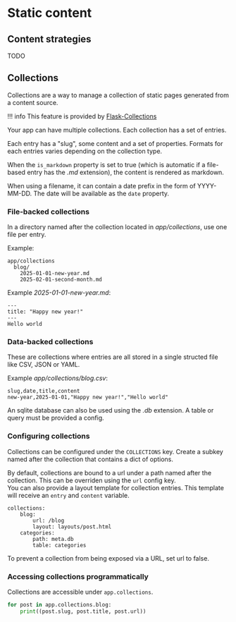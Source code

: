 # Static content

## Content strategies

TODO

## Collections

Collections are a way to manage a collection of static pages generated from a content source.

!!! info
    This feature is provided by [Flask-Collections](https://github.com/hyperflask/flask-collections)

Your app can have multiple collections. Each collection has a set of entries.

Each entry has a "slug", some content and a set of properties. Formats for each entries varies depending on the collection type.

When the `is_markdown` property is set to true (which is automatic if a file-based entry has the *.md* extension), the content is rendered as markdown.

When using a filename, it can contain a date prefix in the form of YYYY-MM-DD. The date will be available as the `date` property.

### File-backed collections

In a directory named after the collection located in *app/collections*, use one file per entry.

Example:

```
app/collections
  blog/
    2025-01-01-new-year.md
    2025-02-01-second-month.md
```

Example *2025-01-01-new-year.md*:

```
---
title: "Happy new year!"
---
Hello world
```

### Data-backed collections

These are collections where entries are all stored in a single structed file like CSV, JSON or YAML.

Example *app/collections/blog.csv*:

```
slug,date,title,content
new-year,2025-01-01,"Happy new year!","Hello world"
```

An sqlite database can also be used using the *.db* extension. A table or query must be provided a config.

### Configuring collections

Collections can be configured under the `COLLECTIONS` key. Create a subkey named after the collection that contains a dict of options.

By default, collections are bound to a url under a path named after the collection. This can be overriden using the `url` config key.  
You can also provide a layout template for collection entries. This template will receive an `entry` and `content` variable.

```
collections:
    blog:
        url: /blog
        layout: layouts/post.html
    categories:
        path: meta.db
        table: categories
```

To prevent a collection from being exposed via a URL, set url to false.

### Accessing collections programmatically

Collections are accessible under `app.collections`.

```py
for post in app.collections.blog:
    print((post.slug, post.title, post.url))
```